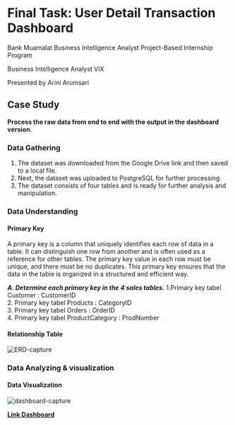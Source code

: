 # Final Task: User Detail Transaction Dashboard
Bank Muamalat Business Intelligence Analyst Project-Based Internship Program

Business Intelligence Analyst VIX

Presented by Arini Arumsari


## Case Study
**Process the raw data from end to end with the output in the dashboard version.**


### Data Gathering
1. The dataset was downloaded from the Google Drive link and then saved to a local file.
2. Next, the dataset was uploaded to PostgreSQL for further processing.
3. The dataset consists of four tables and is ready for further analysis and manipulation.


### Data Understanding
#### Primary Key
A primary key is a column that uniquely identifies each row of data in a table. It can distinguish one row from another and is often used as a reference for other tables. The primary key value in each row must be unique, and there must be no duplicates. This primary key ensures that the data in the table is organized in a structured and efficient way.

***A. Determine each primary key in the 4 sales tables.***
1.Primary key tabel Customer : CustomerID <br>
2. Primary key tabel Products : CategoryID <br>
3. Primary key tabel Orders : OrderID <br>
4. Primary key tabel ProductCategory : ProdNumber <br>

#### Relationship Table
![ERD-capture](https://github.com/ariniamsr/Project-Based-Internship-Business-Intelligence-Analyst-by-Rakamin-Academy/blob/main/picture/ERD%20.png)


### Data Analyzing & visualization
#### Data Visualization

![dashboard-capture](https://github.com/ariniamsr/Project-Based-Internship-Business-Intelligence-Analyst-by-Rakamin-Academy/blob/main/picture/Dashboard.png)

**[Link Dashboard](https://lookerstudio.google.com/reporting/3b6dff1b-6d81-4a97-a698-4b06e557ad4a)**
